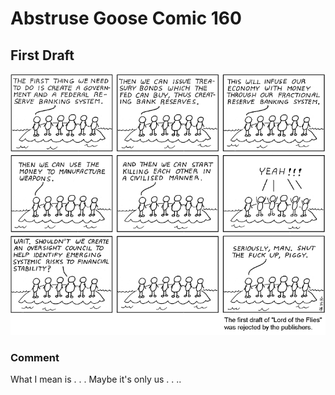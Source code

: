 # Abstruse Goose Comic 160
## First Draft

![image](lord_of_the_flies.png)
### Comment
What I mean is . . . Maybe it's only us . . ..
